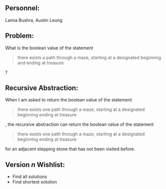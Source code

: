 ## Personnel: 
Lamia Bushra, Austin Leung

## Problem: 
What is the boolean value of the statement

>there exists a path through a maze, starting at a designated beginning and ending at treasure

?

## Recursive Abstraction: 
When I am asked to return the boolean value of the statement 

>there exists one path through a maze, starting at a designated beginning ending at treasure 

, the recursive abstraction can return the boolean value of the statement 

>there exists one path through a maze, starting at a designated beginning ending at treasure

for an adjacent stepping stone that has not been visited before.

## Version *n* Wishlist:
* Find all solutions
* Find shortest solution


